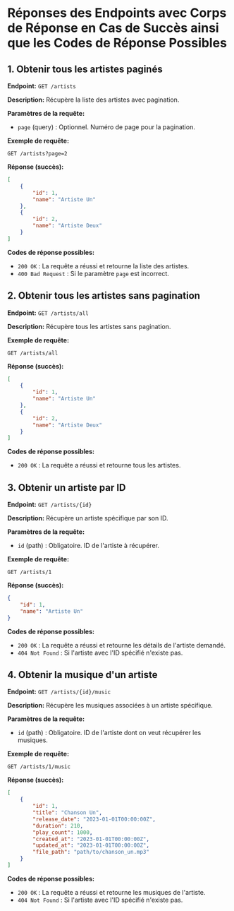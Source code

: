 # Réponses des Endpoints avec Corps de Réponse en Cas de Succès ainsi que les Codes de Réponse Possibles


## 1. Obtenir tous les artistes paginés
**Endpoint:** `GET /artists`

**Description:** Récupère la liste des artistes avec pagination.

**Paramètres de la requête:**
- `page` (query) : Optionnel. Numéro de page pour la pagination.

**Exemple de requête:**
```
GET /artists?page=2
```

**Réponse (succès):**
```json
[
    {
        "id": 1,
        "name": "Artiste Un"
    },
    {
        "id": 2,
        "name": "Artiste Deux"
    }
]
```

**Codes de réponse possibles:**
- `200 OK` : La requête a réussi et retourne la liste des artistes.
- `400 Bad Request` : Si le paramètre `page` est incorrect.

## 2. Obtenir tous les artistes sans pagination
**Endpoint:** `GET /artists/all`

**Description:** Récupère tous les artistes sans pagination.

**Exemple de requête:**
```
GET /artists/all
```

**Réponse (succès):**
```json
[
    {
        "id": 1,
        "name": "Artiste Un"
    },
    {
        "id": 2,
        "name": "Artiste Deux"
    }
]
```

**Codes de réponse possibles:**
- `200 OK` : La requête a réussi et retourne tous les artistes.

## 3. Obtenir un artiste par ID
**Endpoint:** `GET /artists/{id}`

**Description:** Récupère un artiste spécifique par son ID.

**Paramètres de la requête:**
- `id` (path) : Obligatoire. ID de l'artiste à récupérer.

**Exemple de requête:**
```
GET /artists/1
```

**Réponse (succès):**
```json
{
    "id": 1,
    "name": "Artiste Un"
}
```

**Codes de réponse possibles:**
- `200 OK` : La requête a réussi et retourne les détails de l'artiste demandé.
- `404 Not Found` : Si l'artiste avec l'ID spécifié n'existe pas.

## 4. Obtenir la musique d'un artiste
**Endpoint:** `GET /artists/{id}/music`

**Description:** Récupère les musiques associées à un artiste spécifique.

**Paramètres de la requête:**
- `id` (path) : Obligatoire. ID de l'artiste dont on veut récupérer les musiques.

**Exemple de requête:**
```
GET /artists/1/music
```

**Réponse (succès):**
```json
[
    {
        "id": 1,
        "title": "Chanson Un",
        "release_date": "2023-01-01T00:00:00Z",
        "duration": 210,
        "play_count": 1000,
        "created_at": "2023-01-01T00:00:00Z",
        "updated_at": "2023-01-01T00:00:00Z",
        "file_path": "path/to/chanson_un.mp3"
    }
]
```

**Codes de réponse possibles:**
- `200 OK` : La requête a réussi et retourne les musiques de l'artiste.
- `404 Not Found` : Si l'artiste avec l'ID spécifié n'existe pas.
